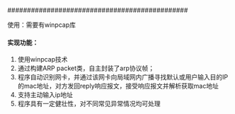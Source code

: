##############################################

使用：需要有winpcap库

#### 实现功能：

1. 使用winpcap技术
2. 通过构建ARP packet类，自主封装了arp协议帧；
3. 程序自动识别网卡，并通过该网卡向局域网内广播寻找默认或用户输入目的IP的mac地址，对方发回reply响应报文，接受响应报文并解析获取mac地址
4. 支持主动输入ip地址
5. 程序具有一定健壮性，对不同常见异常情况均可处理
